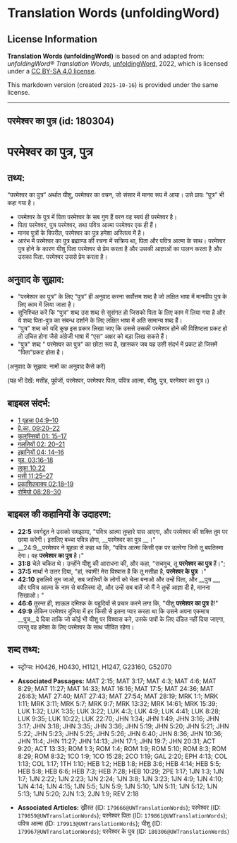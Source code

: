 # Translation Words (unfoldingWord)

## License Information

**Translation Words (unfoldingWord)** is based on and adapted from: _unfoldingWord® Translation Words_, [unfoldingWord](https://unfoldingword.org/utw), 2022, which is licensed under a [CC BY-SA 4.0 license](https://creativecommons.org/licenses/by-sa/4.0/legalcode.en).

This markdown version (created `2025-10-16`) is provided under the same license.



--------------------------------

## परमेश्वर का पुत्र (id: 180304)

परमेश्वर का पुत्र, पुत्र
========================

तथ्य:
-----

“परमेश्वर का पुत्र” अर्थात यीशु, परमेश्वर का वचन, जो संसार में मानव रूप में आया। उसे प्रायः “पुत्र” भी कहा गया है।

* परमेश्वर के पुत्र में पिता परमेश्वर के सब गुण हैं वरन वह स्वयं ही परमेश्वर है।
* पिता परमेश्वर, पुत्र परमेश्वर, तथा पवित्र आत्मा परमेश्वर एक ही हैं।
* मानव पुत्रों के विपरीत, परमेश्वर का पुत्र हमेशा अस्तित्व में है।
* आरंभ में परमेश्वर का पुत्र ब्रह्माण्ड की रचना में सक्रिय था, पिता और पवित्र आत्मा के साथ। परमेश्वर पुत्र होने के कारण यीशु पिता परमेश्वर से प्रेम करता है और उसकी आज्ञाओं का पालन करता है और उसका पिता. परमेश्वर उससे प्रेम करता है।

अनुवाद के सुझाव:
----------------

* “परमेश्वर का पुत्र” के लिए “पुत्र” ही अनुवाद करना सर्वोत्तम शब्द है जो लक्षित भाषा में मानवीय पुत्र के लिए काम में लिया जाता है।
* सुनिश्चित करें कि “पुत्र” शब्द उस शब्द से सुसंगत हो जिसको पिता के लिए काम में लिया गया है और ये शब्द पिता\-पुत्र का संबन्ध दर्शाने के लिए लक्षित भाषा में अति सामान्य शब्द हैं।
* “पुत्र” शब्द को यदि कुछ इस प्रकार लिखा जाए कि उससे उसकी परमेश्वर होने की विशिष्टता प्रकट हो तो उचित होगा जैसे अंग्रेजी भाषा में “एस” अक्षर को बड़ा लिख सकते हैं।
* "पुत्र" शब्द " परमेश्वर का पुत्र" का छोटा रूप है, खासकर जब यह उसी संदर्भ में प्रकट हो जिसमें "पिता"प्रकट होता है।

(अनुवाद के सुझाव: नामों का अनुवाद कैसे करें)

(यह भी देखें: मसीह, पूर्वजों, परमेश्वर, परमेश्वर पिता, पवित्र आत्मा, यीशु, पुत्र, परमेश्वर का पुत्र।)

बाइबल संदर्भ:
-------------

* [1 यूहन्ना 04:9–10](https://ref.ly/1John0:0)
* [प्रे.का. 09:20–22](https://ref.ly/Acts9:20-Acts9:22)
* [कुलुस्सियों 01: 15–17](https://ref.ly/Col1:0)
* [गलतियों 02: 20–21](https://ref.ly/Gal2:0)
* [इब्रानियों 04: 14–16](https://ref.ly/Heb4:0)
* [यूह. 03:16–18](https://ref.ly/John3:16-John3:18)
* [लूका 10:22](https://ref.ly/Luke10:22)
* [मत्ती 11:25–27](https://ref.ly/Matt11:25-Matt11:27)
* [प्रकाशितवाक्य 02:18–19](https://ref.ly/Rev2:18-Rev2:19)
* [रोमियो 08:28–30](https://ref.ly/Rom8:28-Rom8:30)

बाइबल की कहानियों के उदाहरण:
----------------------------

* **22:5** स्वर्गदूत ने उसको समझाया, "पवित्र आत्मा तुम्हारे पास आएगा, और परमेश्वर की शक्ति तुम पर छाया करेगी। इसलिए बच्चा पवित्र होगा, \_\_परमेश्वर का पुत्र \_\_।"
* \_\_24:9\_\_परमेश्वर ने यूहन्ना से कहा था कि, “पवित्र आत्मा किसी एक पर उतरेगा जिसे तू बपतिस्मा देगा। वह **परमेश्वर का पुत्र** है।"
* **31:8** चेले चकित थे। उन्होंने यीशु की आराधना की, और कहा, "सचमुच, तू **परमेश्वर का पुत्र** हैं।";
* **37:5** मार्था ने उत्तर दिया, "हां, स्वामी! मेरा विश्वास है कि तू मसीहा है, **परमेश्वर के पुत्र** ।"
* **42:10** इसलिये तुम जाओ, सब जातियों के लोगों को चेला बनाओ और उन्हें पिता, और \_\_पुत्र \_\_, और पवित्र आत्मा के नाम से बपतिस्मा दो, और उन्हें सब बातें जो मैं ने तुम्हें आज्ञा दी है, मानना सिखाओ। "
* **46:6** तुरन्त ही, शाऊल दमिश्क के यहूदियों से प्रचार करने लगा कि, "यीशु **परमेश्वर का पुत्र** है!"
* **49:9** लेकिन परमेश्वर दुनिया में हर किसी से इतना प्यार करता था कि उसने अपना एकमात्र \_\_पुत्र\_\_दे दिया ताकि जो कोई भी यीशु पर विश्वास करे, उसके पापों के लिए दंडित नहीं दिया जाएगा, परन्तु वह हमेशा के लिए परमेश्वर के साथ जीवित रहेगा।

शब्द तथ्य:
----------

* स्ट्रोंग्स: H0426, H0430, H1121, H1247, G23160, G52070

* **Associated Passages:** MAT 2:15; MAT 3:17; MAT 4:3; MAT 4:6; MAT 8:29; MAT 11:27; MAT 14:33; MAT 16:16; MAT 17:5; MAT 24:36; MAT 26:63; MAT 27:40; MAT 27:43; MAT 27:54; MAT 28:19; MRK 1:1; MRK 1:11; MRK 3:11; MRK 5:7; MRK 9:7; MRK 13:32; MRK 14:61; MRK 15:39; LUK 1:32; LUK 1:35; LUK 3:22; LUK 4:3; LUK 4:9; LUK 4:41; LUK 8:28; LUK 9:35; LUK 10:22; LUK 22:70; JHN 1:34; JHN 1:49; JHN 3:16; JHN 3:17; JHN 3:18; JHN 3:35; JHN 3:36; JHN 5:19; JHN 5:20; JHN 5:21; JHN 5:22; JHN 5:23; JHN 5:25; JHN 5:26; JHN 6:40; JHN 8:36; JHN 10:36; JHN 11:4; JHN 11:27; JHN 14:13; JHN 17:1; JHN 19:7; JHN 20:31; ACT 9:20; ACT 13:33; ROM 1:3; ROM 1:4; ROM 1:9; ROM 5:10; ROM 8:3; ROM 8:29; ROM 8:32; 1CO 1:9; 1CO 15:28; 2CO 1:19; GAL 2:20; EPH 4:13; COL 1:13; COL 1:17; 1TH 1:10; HEB 1:2; HEB 1:8; HEB 3:6; HEB 4:14; HEB 5:5; HEB 5:8; HEB 6:6; HEB 7:3; HEB 7:28; HEB 10:29; 2PE 1:17; 1JN 1:3; 1JN 1:7; 1JN 2:22; 1JN 2:23; 1JN 2:24; 1JN 3:8; 1JN 3:23; 1JN 4:9; 1JN 4:10; 1JN 4:14; 1JN 4:15; 1JN 5:5; 1JN 5:9; 1JN 5:10; 1JN 5:11; 1JN 5:12; 1JN 5:13; 1JN 5:20; 2JN 1:3; 2JN 1:9; REV 2:18
* **Associated Articles:** ख्रीस्त (ID: `179666@UWTranslationWords`); परमेश्‍वर (ID: `179859@UWTranslationWords`); परमेश्वर पिता (ID: `179861@UWTranslationWords`); पवित्र आत्मा (ID: `179913@UWTranslationWords`); यीशु (ID: `179967@UWTranslationWords`); परमेश्वर के पुत्र (ID: `180306@UWTranslationWords`)


